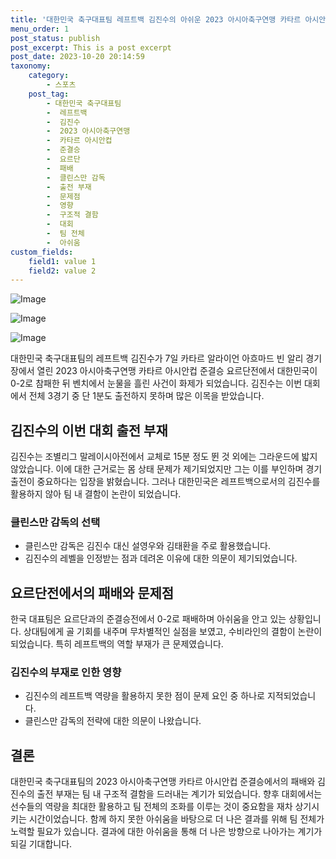 ```yaml
---
title: '대한민국 축구대표팀 레프트백 김진수의 아쉬운 2023 아시아축구연맹 카타르 아시안컵 준결승'
menu_order: 1
post_status: publish
post_excerpt: This is a post excerpt
post_date: 2023-10-20 20:14:59
taxonomy:
    category:
        - 스포츠
    post_tag:
        - 대한민국 축구대표팀
        -  레프트백
        -  김진수
        -  2023 아시아축구연맹
        -  카타르 아시안컵
        -  준결승
        -  요르단
        -  패배
        -  클린스만 감독
        -  출전 부재
        -  문제점
        -  영향
        -  구조적 결함
        -  대회
        -  팀 전체
        -  아쉬움
custom_fields:
    field1: value 1
    field2: value 2
---
```


![Image](https://imgnews.pstatic.net/image/311/2024/02/07/0001689560_001_20240207131701339.jpg?type=w647)

![Image](https://imgnews.pstatic.net/image/311/2024/02/07/0001689560_002_20240207131701366.jpg?type=w647)

![Image](https://imgnews.pstatic.net/image/311/2024/02/07/0001689560_003_20240207131701394.jpg?type=w647)


대한민국 축구대표팀의 레프트백 김진수가 7일 카타르 알라이언 아흐마드 빈 알리 경기장에서 열린 2023 아시아축구연맹 카타르 아시안컵 준결승 요르단전에서 대한민국이 0-2로 참패한 뒤 벤치에서 눈물을 흘린 사건이 화제가 되었습니다. 김진수는 이번 대회에서 전체 3경기 중 단 1분도 출전하지 못하며 많은 이목을 받았습니다.

## 김진수의 이번 대회 출전 부재

김진수는 조별리그 말레이시아전에서 교체로 15분 정도 뛴 것 외에는 그라운드에 밟지 않았습니다. 이에 대한 근거로는 몸 상태 문제가 제기되었지만 그는 이를 부인하며 경기 출전이 중요하다는 입장을 밝혔습니다. 그러나 대한민국은 레프트백으로서의 김진수를 활용하지 않아 팀 내 결함이 논란이 되었습니다.

### 클린스만 감독의 선택

- 클린스만 감독은 김진수 대신 설영우와 김태환을 주로 활용했습니다.
- 김진수의 레벨을 인정받는 점과 데려온 이유에 대한 의문이 제기되었습니다.

## 요르단전에서의 패배와 문제점

한국 대표팀은 요르단과의 준결승전에서 0-2로 패배하며 아쉬움을 안고 있는 상황입니다. 상대팀에게 골 기회를 내주며 무차별적인 실점을 보였고, 수비라인의 결함이 논란이 되었습니다. 특히 레프트백의 역할 부재가 큰 문제였습니다.

### 김진수의 부재로 인한 영향

- 김진수의 레프트백 역량을 활용하지 못한 점이 문제 요인 중 하나로 지적되었습니다.
- 클린스만 감독의 전략에 대한 의문이 나왔습니다.

## 결론

대한민국 축구대표팀의 2023 아시아축구연맹 카타르 아시안컵 준결승에서의 패배와 김진수의 출전 부재는 팀 내 구조적 결함을 드러내는 계기가 되었습니다. 향후 대회에서는 선수들의 역량을 최대한 활용하고 팀 전체의 조화를 이루는 것이 중요함을 재차 상기시키는 시간이었습니다. 함께 하지 못한 아쉬움을 바탕으로 더 나은 결과를 위해 팀 전체가 노력할 필요가 있습니다. 결과에 대한 아쉬움을 통해 더 나은 방향으로 나아가는 계기가 되길 기대합니다.
